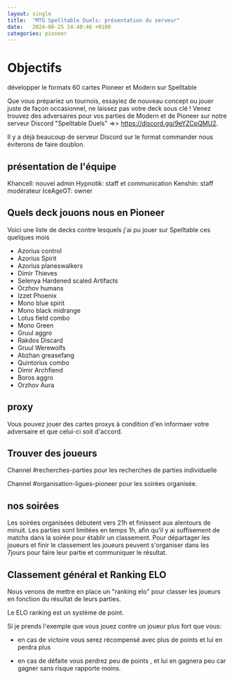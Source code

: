 ```yaml
---
layout: single
title:  "MTG Spelltable Duels: présentation du serveur"
date:   2024-06-25 14:40:46 +0100
categories: pioneer
---
```


# Objectifs

développer le formats 60 cartes Pioneer et Modern sur Spelltable

Que vous prépariez un tournois, essayiez de nouveau concept ou jouer juste de façon occasionnel, ne laissez pas votre deck sous clé ! Venez trouvez des adversaires pour vos parties de Modern et de Pioneer sur notre serveur Discord "Spelltable Duels" =>> https://discord.gg/9eYZCpQMU2.

Il y a déjà beaucoup de serveur Discord sur le format commander nous éviterons de faire doublon.

## présentation de l'équipe

Khancell: nouvel admin
Hypnotik: staff et communication
Kenshin: staff modérateur
IceAgeGT: owner

## Quels deck jouons nous en Pioneer

Voici une liste de decks contre lesquels j'ai pu jouer sur Spelltable ces quelques mois

- Azorius control
- Azorius Spirit
- Azorius planeswalkers
- Dimir Thieves
- Selenya Hardened scaled Artifacts
- Orzhov humans
- Izzet Phoenix
- Mono blue spirit
- Mono black midrange
- Lotus field combo
- Mono Green
- Gruul aggro
- Rakdos Discard
- Gruul Werewolfs
- Abzhan greasefang
- Quintorius combo
- Dimir Archfiend
- Boros aggro
- Orzhov Aura

## proxy

Vous pouvez jouer des cartes proxys à condition d'en informaer votre adversaire et que celui-ci soit d'accord.

## Trouver des joueurs 

Channel #recherches-parties pour les recherches de parties individuelle

Channel #organisation-ligues-pioneer pour les soirées organisée.


## nos soirées

Les soirées organisées débutent vers 21h et finissent aux alentours de minuit. Les parties sont limitées en temps 1h, afin qu'il y ai suffisement de matchs dans la soirée pour établir un classement. Pour départager les joueurs et finir le classement les joueurs peuvent s'organiser dans les 7jours pour faire leur partie et communiquer le résultat.

## Classement général et Ranking ELO

Nous venons de mettre en place un "ranking elo" pour classer les joueurs en fonction du résultat de leurs parties.

Le ELO ranking est un système de point.

Si je prends l'exemple que vous jouez contre un joueur plus fort que vous:

- en cas de victoire vous serez récompensé avec plus de points et lui en perdra plus

- en cas de défaite vous perdrez peu de points , et lui en gagnera peu car gagner sans risque rapporte moins.